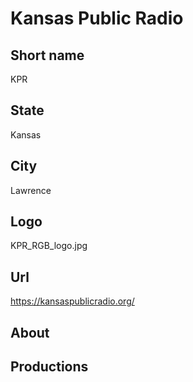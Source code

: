 # Kansas Public Radio

## Short name

KPR

## State

Kansas

## City

Lawrence

## Logo

KPR_RGB_logo.jpg

## Url

https://kansaspublicradio.org/

## About

## Productions 
 
